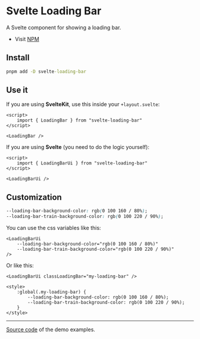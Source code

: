 # Svelte Loading Bar

A Svelte component for showing a loading bar.

-   Visit [NPM](https://www.npmjs.com/package/svelte-loading-bar)

## Install

```cmd
pnpm add -D svelte-loading-bar
```

## Use it

If you are using **SvelteKit**, use this inside your `+layout.svelte`:

```svelte
<script>
    import { LoadingBar } from "svelte-loading-bar"
</script>

<LoadingBar />
```

If you are using **Svelte** (you need to do the logic yourself):

```svelte
<script>
    import { LoadingBarUi } from "svelte-loading-bar"
</script>

<LoadingBarUi />
```

## Customization

```css
--loading-bar-background-color: rgb(0 100 160 / 80%);
--loading-bar-train-background-color: rgb(0 100 220 / 90%);
```

You can use the css variables like this:

```svelte
<LoadingBarUi
    --loading-bar-background-color="rgb(0 100 160 / 80%)"
    --loading-bar-train-background-color="rgb(0 100 220 / 90%)"
/>
```

Or like this:

```svelte
<LoadingBarUi classLoadingBar="my-loading-bar" />

<style>
    :global(.my-loading-bar) {
        --loading-bar-background-color: rgb(0 100 160 / 80%);
        --loading-bar-train-background-color: rgb(0 100 220 / 90%);
    }
</style>
```

---

[Source code](/src/routes/%2Bpage.svelte) of the demo examples.
